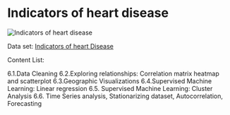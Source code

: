 # **Indicators of heart disease**
![Indicators of heart disease](https://encrypted-tbn0.gstatic.com/images?q=tbn:ANd9GcRZt5A1Zj-6a6FAuu8zV3d4Yaslp0lRTl5L8g&s)

Data set: [Indicators of heart Disease](https://www.kaggle.com/datasets/kamilpytlak/personal-key-indicators-of-heart-disease)

Content List:

6.1.Data Cleaning
6.2.Exploring relationships: Correlation matrix heatmap and scatterplot
6.3.Geographic Visualizations
6.4.Supervised Machine Learning: Linear regression
6.5. Supervised Machine Learning: Cluster Analysis
6.6. Time Series analysis, Stationarizing dataset, Autocorrelation, Forecasting


